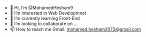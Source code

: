 - 👋 Hi, I’m @MohamedHesham9
- 👀 I’m interested in Web Developmnet
- 🌱 I’m currently learning Front-End
- 💞️ I’m looking to collaborate on ...
- 📫 How to reach me
Gmail: mohamed.hesham2072@gmail.com

